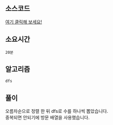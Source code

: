 ## 소스코드
[여기 클릭해 보세요!](https://github.com/BE-Archive/Algorithm-Study/blob/main/wnso-kim/Week_26/BOJ_15654_N과M_5/BOJ_15654_N과M_5.java)

## 소요시간
`20분`

## 알고리즘
`dfs`

## 풀이
오름차순으로 정렬 한 뒤 dfs로 수를 하나씩 뽑았습니다.   
중복되면 안되기에 방문 배열을 사용했습니다.
